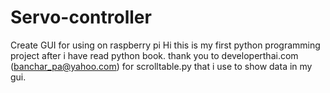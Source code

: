 # Servo-controller
Create GUI for using on raspberry pi
Hi this is my first python programming project after i have read python book.
thank you to developerthai.com (banchar_pa@yahoo.com) for scrolltable.py that i use to show data in my gui.

